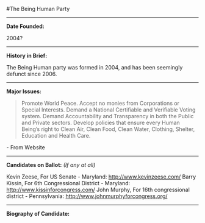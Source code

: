 #The Being Human Party

---

**Date Founded:**

2004?

---

**History in Brief:**

The Being Human party was formed in 2004, and has been seemingly defunct since 2006.

---

**Major Issues:**

> Promote World Peace.
> Accept no monies from Corporations or Special Interests.
> Demand a National Certifiable and Verifiable Voting system.
> Demand Accountability and Transparency in both the Public and Private sectors.
> Develop policies that ensure every Human Being’s right to Clean Air, Clean Food, Clean Water, Clothing, Shelter, Education and Health Care.

\- From Website

---

**Candidates on Ballot:** *(If any at all)*

Kevin Zeese, For US Senate - Maryland:  http://www.kevinzeese.com/ 
Barry Kissin, For 6th Congressional District - Maryland: http://www.kissinforcongress.com/ 
John Murphy, For 16th congressional district - Pennsylvania: http://www.johnmurphyforcongress.org/

---

**Biography of Candidate:**


